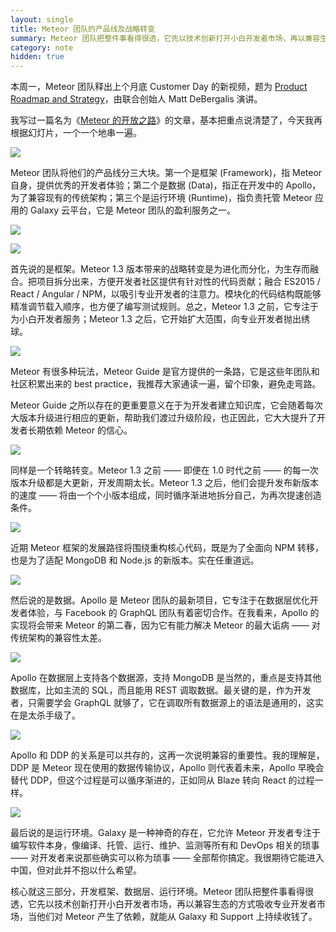 ```yaml
---
layout: single
title: Meteor 团队的产品线及战略转变
summary: Meteor 团队把整件事看得很透，它先以技术创新打开小白开发者市场，再以兼容生态的方式吸收专业开发者市场，当他们对 Meteor 产生了依赖，就能从 Galaxy 和 Support 上持续收钱了。
category: note
hidden: true
---
```


本周一，Meteor 团队释出上个月底 Customer Day 的新视频，题为 [Product Roadmap and Strategy](https://www.youtube.com/watch?v=tPAma8RKnMc)，由联合创始人 Matt DeBergalis 演讲。

我写过一篇名为《[Meteor 的开放之路](/note/meteor-open-road.html)》的文章，基本把重点说清楚了，今天我再根据幻灯片，一个一个地串一遍。

![](http://ww3.sinaimg.cn/mw690/a1480181gw1f4ff7a8dvuj20zk0k0mxx.jpg)

Meteor 团队将他们的产品线分三大块。第一个是框架 (Framework)，指 Meteor 自身，提供优秀的开发者体验；第二个是数据 (Data)，指正在开发中的 Apollo，为了兼容现有的传统架构；第三个是运行环境 (Runtime)，指负责托管 Meteor 应用的 Galaxy 云平台，它是 Meteor 团队的盈利服务之一。

![](http://ww3.sinaimg.cn/mw690/a1480181gw1f4ff7azl8bj20zk0k0dhc.jpg)

![](http://ww2.sinaimg.cn/mw690/a1480181gw1f4ff7bv0dej20zk0k0q4v.jpg)

首先说的是框架。Meteor 1.3 版本带来的战略转变是为进化而分化，为生存而融合。把项目拆分出来，方便开发者社区提供有针对性的代码贡献；融合 ES2015 / React / Angular / NPM，以吸引专业开发者的注意力。模块化的代码结构既能够精准调节载入顺序，也方便了编写测试规则。总之，Meteor 1.3 之前，它专注于为小白开发者服务；Meteor 1.3 之后，它开始扩大范围，向专业开发者抛出绣球。

![](http://ww4.sinaimg.cn/mw690/a1480181gw1f4ff7cnnw1j20zk0k0q61.jpg)

Meteor 有很多种玩法，Meteor Guide 是官方提供的一条路，它是这些年团队和社区积累出来的 best practice，我推荐大家通读一遍，留个印象，避免走弯路。

Meteor Guide 之所以存在的更重要意义在于为开发者建立知识库，它会随着每次大版本升级进行相应的更新，帮助我们渡过升级阶段，也正因此，它大大提升了开发者长期依赖 Meteor 的信心。

![](http://ww2.sinaimg.cn/mw690/a1480181gw1f4ff7dhyjej20zk0k0myc.jpg)

同样是一个转略转变。Meteor 1.3 之前 —— 即便在 1.0 时代之前 —— 的每一次版本升级都是大更新，开发周期太长。Meteor 1.3 之后，他们会提升发布新版本的速度 —— 将由一个个小版本组成，同时循序渐进地拆分自己，为再次提速创造条件。

![](http://ww2.sinaimg.cn/mw690/a1480181gw1f4ff7ei6z0j20zk0k0jth.jpg)

近期 Meteor 框架的发展路径将围绕重构核心代码，既是为了全面向 NPM 转移，也是为了适配 MongoDB 和 Node.js 的新版本。实在任重道远。

![](http://ww4.sinaimg.cn/mw690/a1480181gw1f4ff7fqntpj20zk0k00u1.jpg)

然后说的是数据。Apollo 是 Meteor 团队的最新项目，它专注于在数据层优化开发者体验，与 Facebook 的 GraphQL 团队有着密切合作。在我看来，Apollo 的实现将会带来 Meteor 的第二春，因为它有能力解决 Meteor 的最大诟病 —— 对传统架构的兼容性太差。

![](http://ww2.sinaimg.cn/mw690/a1480181gw1f4ff7gnauvj20zk0k0q4w.jpg)

Apollo 在数据层上支持各个数据源，支持 MongoDB 是当然的，重点是支持其他数据库，比如主流的 SQL，而且能用 REST 调取数据。最关键的是，作为开发者，只需要学会 GraphQL 就够了，它在调取所有数据源上的语法是通用的，这实在是太杀手级了。

![](http://ww2.sinaimg.cn/mw690/a1480181gw1f4ff7i12xwj20zk0k0q3u.jpg)

Apollo 和 DDP 的关系是可以共存的，这再一次说明兼容的重要性。我的理解是，DDP 是 Meteor 现在使用的数据传输协议，Apollo 则代表着未来，Apollo 早晚会替代 DDP，但这个过程是可以循序渐进的，正如同从 Blaze 转向 React 的过程一样。

![](http://ww4.sinaimg.cn/mw690/a1480181gw1f4ff7sfe53j20zk0k0q45.jpg)

最后说的是运行环境。Galaxy 是一种神奇的存在，它允许 Meteor 开发者专注于编写软件本身，像编译、托管、运行、维护、监测等所有和 DevOps 相关的琐事 —— 对开发者来说那些确实可以称为琐事 —— 全部帮你搞定。我很期待它能进入中国，但对此并不抱以什么希望。

核心就这三部分，开发框架、数据层、运行环境。Meteor 团队把整件事看得很透，它先以技术创新打开小白开发者市场，再以兼容生态的方式吸收专业开发者市场，当他们对 Meteor 产生了依赖，就能从 Galaxy 和 Support 上持续收钱了。
